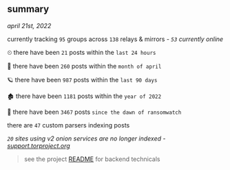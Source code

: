 
## summary
_april 21st, 2022_

currently tracking `95` groups across `138` relays & mirrors - _`53` currently online_

⏲ there have been `21` posts within the `last 24 hours`

🦈 there have been `260` posts within the `month of april`

🪐 there have been `987` posts within the `last 90 days`

🏚 there have been `1181` posts within the `year of 2022`

🦕 there have been `3467` posts `since the dawn of ransomwatch`

there are `47` custom parsers indexing posts

_`20` sites using v2 onion services are no longer indexed - [support.torproject.org](https://support.torproject.org/onionservices/v2-deprecation/)_

> see the project [README](https://github.com/thetanz/ransomwatch#ransomwatch--) for backend technicals
